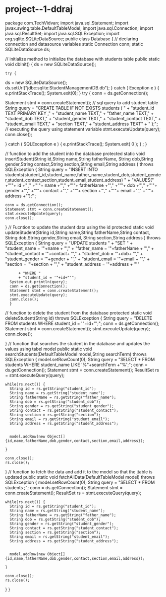 # project--1-ddraj
package com.TechVidvan;
import java.sql.Statement;
import javax.swing.table.DefaultTableModel;
import java.sql.Connection;
import java.sql.ResultSet;
import java.sql.SQLException;
import org.sqlite.SQLiteDataSource;
public class Database {
//    declaring connection and datasource variables
  static Connection conn;
  static SQLiteDataSource ds;
  
//    initialize method to initialize the database with students table
  public static void dbInit() {
    ds = new SQLiteDataSource();
    
    try {
ds = new SQLiteDataSource();
ds.setUrl("jdbc:sqlite:StudentManagementDB.db");
} catch ( Exception e ) {
e.printStackTrace();
System.exit(0);
}
try {
   conn = ds.getConnection();
  
   Statement stmt = conn.createStatement();
//      sql query to add student table
   String query = "CREATE TABLE IF NOT EXISTS students ( "
                   + "student_id TEXT PRIMARY KEY ,"
                   + "student_name TEXT,"
                   + "father_name TEXT,"
                   + "student_dob TEXT,"
                   + "student_gender TEXT,"
                   + "student_contact TEXT,"
                   + "student_email TEXT,"
                   + "section TEXT,"
                   + "student_address TEXT"
                   + " );";     
//      executing the query using statement variable
   stmt.executeUpdate(query);
   conn.close();
  
} catch ( SQLException e ) {
e.printStackTrace();
System.exit( 0 );
}
;
}
  
//    function to add the student into the database
  protected static void insertStudent(String id,String name,String fatherName,
                   String dob,String gender,String contact,String section,String email,String address
                  ) throws SQLException {
    String query = "INSERT INTO students(student_id,student_name,father_name,student_dob,student_gender,student_contact,section,student_email,student_address) "
          + "VALUES("
            +"'"+ id +"',"
            +"'"+ name +"',"
            +"'"+ fatherName +"',"
            +"'"+ dob +"',"
            +"'"+ gender +"',"
            +"'"+ contact +"',"
            +"'"+ section +"',"
            +"'"+ email +"',"
            +"'"+ address +"');" ;
    
    conn = ds.getConnection();
    Statement stmt = conn.createStatement();
    stmt.executeUpdate(query);
    conn.close();
  }
//    Fucntion to update the student data using the id
  protected static void updateStudent(String id,String name,String fatherName,String contact,
       String dob,String gender,String email, String section,String address
      ) throws SQLException {
      String query = "UPDATE students "
          + "SET "
          + "student_name = '"+name + "',"
          + "father_name = '"+fatherName + "',"
          + "student_contact = '"+contact+ "',"
          + "student_dob = '"+dob+ "',"
          + "student_gender = '"+gender + "',"
          + "student_email = '"+email + "',"
          + "section = '"+section + "',"
          + "student_address = '"+address + "'"
          
          + "WHERE "
          + "student_id = '"+id+"'";
      System.out.println(query);
      conn = ds.getConnection();
      Statement stmt = conn.createStatement();
      stmt.executeUpdate(query);
      conn.close();
      }
  //    function to delete the student from the database
  protected static void deleteStudent(String id) throws SQLException {
    String query = "DELETE FROM students WHERE student_id = '"+id+"';";
    conn = ds.getConnection();
    Statement stmt = conn.createStatement();
    stmt.executeUpdate(query);
    conn.close();
  
  }
  //    function that searches the student in the database and updates the values using tabel model
  public static void searchStudents(DefaultTableModel model,String searchTerm) throws SQLException {
    model.setRowCount(0);
    String query = "SELECT * FROM students WHERE student_name LIKE '%"+searchTerm +"%';";
    conn = ds.getConnection();
    Statement stmt = conn.createStatement();
    ResultSet rs = stmt.executeQuery(query);
    
    while(rs.next()) {
      String id = rs.getString("student_id");
      String name = rs.getString("student_name");
      String fatherName = rs.getString("father_name");
      String dob = rs.getString("student_dob");
      String gender = rs.getString("student_gender");
      String contact = rs.getString("student_contact");
      String section = rs.getString("section");
      String email = rs.getString("student_email");
      String address = rs.getString("student_address");
      
      
      model.addRow(new Object[]{id,name,fatherName,dob,gender,contact,section,email,address});
      
    }
    
    conn.close();
    rs.close();
    
  }
  // function to fetch the data and add it to the model so that the jtable is updated
  public static void fetchAllData(DefaultTableModel model) throws SQLException {
    model.setRowCount(0);
    String query = "SELECT * FROM students ;";
    conn = ds.getConnection();
    Statement stmt = conn.createStatement();
    ResultSet rs = stmt.executeQuery(query);
    
    while(rs.next()) {
      String id = rs.getString("student_id");
      String name = rs.getString("student_name");
      String fatherName = rs.getString("father_name");
      String dob = rs.getString("student_dob");
      String gender = rs.getString("student_gender");
      String contact = rs.getString("student_contact");
      String section = rs.getString("section");
      String email = rs.getString("student_email");
      String address = rs.getString("student_address");
      
      
      model.addRow(new Object[]{id,name,fatherName,dob,gender,contact,section,email,address});
      
    }
    
    conn.close();
    rs.close();
    
  }
}
